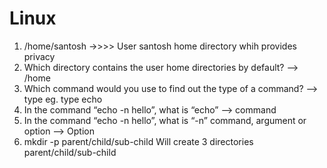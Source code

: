 # Linux

1) /home/santosh  ->>>> User santosh home directory whih provides privacy
2) Which directory contains the user home directories by default?
--> /home
3) Which command would you use to find out the type of a command?
--> type eg. type echo
5) In the command “echo -n hello”, what is “echo”
--> command
6) In the command “echo -n hello”, what is “-n” command, argument or option
--> Option
7) mkdir -p parent/child/sub-child Will create 3 directories parent/child/sub-child
   









